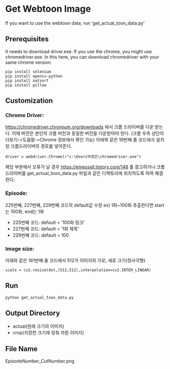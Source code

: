 # Get Webtoon Image
If you want to use the webtoon data, run 'get_actual_toon_data.py'
## Prerequisites
It needs to download driver.exe.
If you use the chrome, you might use chromedriver.exe.
In this here, you can download chromedriver with your same chrome version.

    pip install selenium
    pip install opencv-python
    pip install natsort
    pip install pillow

## Customization
### Chrome Driver:
https://chromedriver.chromium.org/downloads 에서 크롬 드라이버를 다운 받는다.
이때 버전은 본인의 크롬 버전과 동일한 버전을 다운받아야 한다. (크롬 우측 상단의 더보기->도움말->Chrome 정보에서 확인 가능)
아래와 같은 19번째 줄 코드에서 설치된 크롬드라이버의 경로를 넣어준다. 

    driver = webdriver.Chrome(r"c:\Users박정은\chromedriver.exe")
    
해당 부분에서 오류가 날 경우 https://emessell.tistory.com/148 를 참고하거나 크롬 드라이버를 get_actual_toon_data.py 파일과 같은 디렉토리에 위치하도록 하여 해결한다.
### Episode: 
225번째, 227번째, 229번째 코드의 default값 수정
ex) 1화~100화 추출한다면 start는 100화, end는 1화
- 225번째 코드: default = ‘100화 링크’
- 227번째 코드: default = ‘1화 제목’
- 229번째 코드: default = 100
### Image size: 
아래와 같은 181번째 줄 코드에서 512가 이미지의 가로, 세로 크기(정사각형)

    scale = cv2.resize(dst,(512,512),interpolation=cv2.INTER_LINEAR)

## Run

    python get_actual_toon_data.py

## Output Directory
- actual(원래 크기의 이미지)
- crop(지정한 크기에 맞춰 자른 이미지)

## File Name
EpisodeNumber_CutNumber.png
